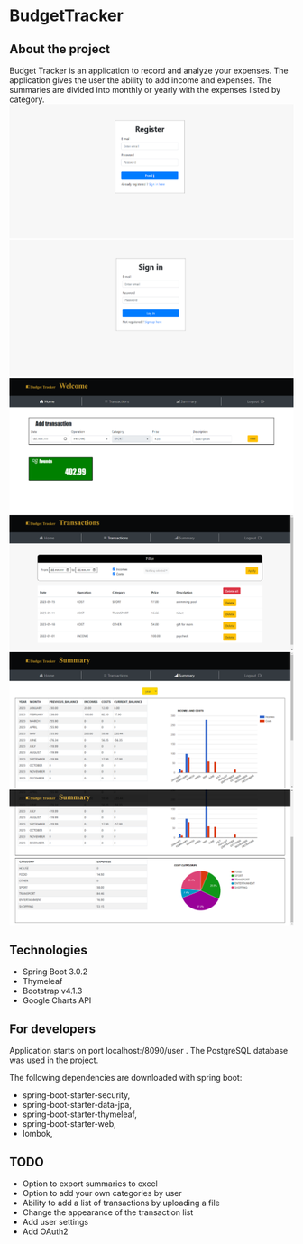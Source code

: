 # BudgetTracker

## About the project

Budget Tracker is an application to record and analyze your expenses. The application gives the user the ability to add
income and expenses. The summaries are divided into monthly or yearly with the expenses listed by category.
![Register](img/register.png)
![Login](img/login.png)
![Home](img/home.png)
![Transactions](img/transactions.png)
![Summary](img/summary1.png)
![Summary](img/summary2.png)

## Technologies

* Spring Boot 3.0.2
* Thymeleaf
* Bootstrap v4.1.3
* Google Charts API

## For developers
Application starts on port localhost:/8090/user .
The PostgreSQL database was used in the project.

The following dependencies are downloaded with spring boot: 
* spring-boot-starter-security, 
* spring-boot-starter-data-jpa,
* spring-boot-starter-thymeleaf, 
* spring-boot-starter-web, 
* lombok,

## TODO
* Option to export summaries to excel
* Option to add your own categories by user
* Ability to add a list of transactions by uploading a file
* Change the appearance of the transaction list
* Add user settings
* Add OAuth2
